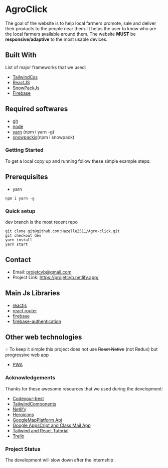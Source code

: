 

# AgroClick

The goal of the website is to help local farmers promote,  sale  and deliver their products to the people near them. It helps the user to know who are the local farmers available around them. The website  **MUST**  be  **responsive/adaptive** to the most usable devices. 


## Built With

List of major frameworks that we used:

- [TailwindCss](https://tailwindcss.com/docs/guides/create-react-app)
- [ReactJS](https://reactjs.org/docs/create-a-new-react-app.html)
- [SnowPackJs](https://www.snowpack.dev/)
- [Firebase](https://firebase.google.com/docs/web/setup)


## Required softwares
- [git](https://git-scm.com/book/en/v2/Getting-Started-Installing-Git)
- [node](https://nodejs.org/en/download/)
- [yarn](https://classic.yarnpkg.com/en/docs/install/#debian-stable) (npm i yarn -g)
- [snowpackjs](https://www.snowpack.dev/)(npm i snowpack)

### Getting Started

To get a local copy up and running follow these simple example steps:


## Prerequisites


- yarn      

```
npm i yarn -g

```

### Quick setup

dev branch is the most recent repo

```
git clone git@github.com:Hazelle2511/Agro-click.git
git checkout dev
yarn install
yarn start

```

## Contact

- Email: projetcyb@gmail.com
- Project Link: https://projetcyb.netlify.app/

## Main Js Libraries

- [reactjs](https://reactjs.org)
- [react router](https://reacttraining.com/react-router/web/guides/quick-start)
- [firebase](https://firebase.google.com/)
- [firebase-authentication](https://firebase.google.com/docs/auth)


## Other web technologies

:bulb: To keep it simple this project does not use ~~React Native~~ (not Redux) but progressive web app

- [PWA](https://developer.mozilla.org/en-US/docs/Web/Progressive_web_apps)


### Acknowledgements
Thanks for these awesome resources that we used during the development:

- [Codeyour-best](https://github.com/codeyour-best)
- [TailwindComponents](tailwindcomponents.com/)
- [Netlify](https://app.netlify.com/)
- [Heroicons](https://heroicons.dev/)
- [GoogleMapPlatform Api](https://developers.google.com/maps)
- [Google  AppsCript and Class Mail App](https://developers.google.com/apps-script/reference/mail/mail-app#sendemailrecipient,-subject,-body)
- [Tailwind and React Tutorial](https://www.youtube.com/watch?v=gOQ31Kc8H5E)
- [Trello](https://trello.com/b/LKlN4SRW)



### Project Status
The development will slow down after the internship .


